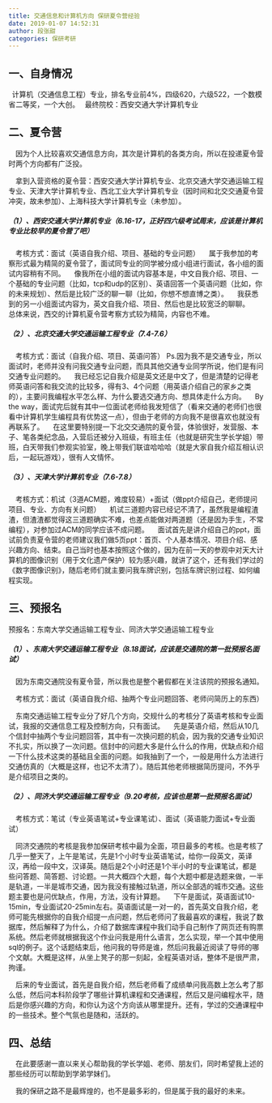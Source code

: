 ```yaml
---
title: 交通信息和计算机方向 保研夏令营经验
date: 2019-01-07 14:52:31
author: 段张甜
categories: 保研考研
---
```

## 一、自身情况

  &ensp;计算机（交通信息工程）专业，排名专业前4%，四级620，六级522，一个数模省二等奖，一个大创。
  &ensp;最终院校：西安交通大学计算机专业


## 二、夏令营

&ensp;&ensp;因为个人比较喜欢交通信息方向，其次是计算机的各类方向，所以在投递夏令营时两个方向都有广泛投。

&ensp;&ensp;拿到入营资格的夏令营：西安交通大学计算机专业、北京交通大学交通运输工程专业、天津大学计算机专业、西北工业大学计算机专业（因时间和北交交通夏令营冲突，故未参加）、上海科技大学计算机专业（未参加）。

##### （1）、西安交通大学计算机专业（6.16-17，正好四六级考试周末，应该是计算机专业比较早的夏令营了吧）

&ensp;&ensp;考核方式：面试（英语自我介绍、项目、基础的专业问题）
&ensp;&ensp;属于我参加的考察形式最为精简的夏令营了，面试同专业的同学被分成小组进行面试，各小组的面试内容稍有不同。
&ensp;&ensp;像我所在小组的面试内容基本是，中文自我介绍、项目、一个基础的专业问题（比如，tcp和udp的区别）、英语回答一个英语问题（比如，你的未来规划）、然后是比较广泛的聊一聊（比如，你想不想直博之类）。
&ensp;&ensp;我获悉到的另一小组面试内容为，英文自我介绍、项目、然后也是比较宽泛的聊聊。
&ensp;&ensp;总体来说，西交的计算机夏令营考察方式较为精简，内容也不难。

##### （2）、北京交通大学交通运输工程专业（7.4-7.6）
&ensp;&ensp;考核方式：面试（自我介绍、项目、英语问答）
Ps.因为我不是交通专业，所以面试时，老师并没有问我交通专业问题，而具其他交通专业同学所说，他们是有问交通专业问题的。
&ensp;&ensp;我已经忘记自我介绍是英文还是中文了，但是清楚的记得老师英语问答和我交流的比较多，得有3、4个问题（用英语介绍自己的家乡之类的），主要问我编程水平怎么样、为什么要选交通方向、想具体走什么方向。
&ensp;&ensp;By the way，面试完后就有其中一位面试老师给我发短信了（看来交通的老师们也很看中计算机学生编程具有优势这一点），但由于老师的方向我不是很喜欢也就没有再联系了。
&ensp;&ensp;在这里要特别提一下北交交通院的夏令营，体验很好，发营服、本子、笔各类纪念品，入营后还被分入班级，有班主任（也就是研究生学长学姐）带班，白天带我们参观实验室，晚上带我们联谊哈哈哈（就是大家自我介绍互相认识后，一起玩游戏），很有人文情怀。

##### （3）、天津大学计算机专业（7.6-7.8）
&ensp;&ensp;考核方式：机试（3道ACM题，难度较易）+面试（做ppt介绍自己，老师提问项目、专业、方向有关问题）
&ensp;&ensp;机试三道题内容已经记不清了，虽然我是编程渣渣，但渣渣都觉得这三道题确实不难，也差点能做对两道题（还是因为手生，不常编程），对参加过ACM的同学应该不成问题。
&ensp;&ensp;面试首先是讲介绍自己的ppt，面试前负责夏令营的老师建议我们做5页ppt：首页、个人基本情况、项目介绍、感兴趣方向、结束。自己当时也基本按照这个做的，因为在前一天的参观中对天大计算机的图像识别（用于文化遗产保护）较为感兴趣，就讲了这个，还有我们学过的《数字图像识别》，随后老师们就主要问我车牌识别，包括车牌识别过程、如何编程实现。

## 三、预报名

预报名：东南大学交通运输工程专业、同济大学交通运输工程专业

##### （1）、东南大学交通运输工程专业（8.18面试，应该是交通院的第一批预报名面试）

&ensp;&ensp;因为东南交通院没有夏令营，所以我也是整个暑假都在关注该院的预报名通知。

&ensp;&ensp;考核方式：面试（英语自我介绍、抽两个专业问题回答、老师问简历上的东西）

&ensp;&ensp;东南交通运输工程专业分了好几个方向，交规什么的考核分了英语考核和专业面试，我报的交通信息工程及控制方向，只有面试。
&ensp;&ensp;先是英语介绍，然后从10几个信封中抽两个专业问题回答，其中有一次换问题的机会，因为我的交通专业知识不扎实，所以换了一次问题。信封中的问题大多是什么什么的作用，优缺点和介绍一下什么技术这类的基础且全面的问题。如我抽到了一个，一般是用什么方法进行交通仿真的（大概是这样，也记不太清了）。随后其他老师根据简历提问，不外乎是介绍项目之类的。

##### （2）、同济大学交通运输工程专业（9.20考核，应该也是第一批预报名面试）

&ensp;&ensp;考核方式：笔试（专业英语笔试+专业课笔试）、面试（英语能力面试+专业面试）

&ensp;&ensp;同济交通院的考核是我参加保研考核中最为全面，项目最多的考核。也是考核了几乎一整天了，上午是笔试，先是1个小时专业英语笔试，给你一段英文，英译汉，再给一段中文，汉译英。随后是2个小时还是1个半小时的专业课笔试，都是些问答题、简答题、讨论题。一共大概四个大题，每个大题中都是选题来做，一半是轨道，一半是城市交通，因为我没有接触过轨道，所以全部选的城市交通。这些题主要也是问优缺点，作用，方法，没有计算题。
&ensp;&ensp;下午是面试，英语面试10-15min，专业面试20-25min左右。英语面试是一对一的，首先英文自我介绍，老师可能先根据你的自我介绍提一点问题，然后老师问了我最喜欢的课程，我说了数据库，然后解释了为什么，介绍了数据库课程中我们动手自己制作了网页还有购票系统。然后老师就根据我这个作业问我是用什么语言，怎么实现，举一个其中使用sql的例子。这个话题结束后，他问我的导师是谁，然后问我最近阅读了导师的哪个文献。大概是这样，从坐上凳子的那一刻起，全程英语对话，整体不是很严肃，拘谨。

&ensp;&ensp;后来的专业面试，首先是自我介绍，然后老师看了成绩单问我高数上怎么考了那么低，然后问本科阶段学了哪些计算机课程和交通课程，然后又是问编程水平，随后是你感兴趣的方向，和你认为这个方向该从哪里提升。还有，学过的交通课程中的一些技术。整个气氛也是随和，活跃的。

## 四、总结
&ensp;&ensp;在此要感谢一直以来关心帮助我的学长学姐、老师、朋友们，同时希望我上述的那些经历可以帮助到学弟学妹们。


&ensp;&ensp;我的保研之路不是最辉煌的，也不是最多彩的，但是属于我的最好的未来。
